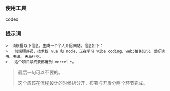 ### 使用工具

codex

### 提示词

~~~
>  请根据以下信息，生成一个个人介绍网站，信息如下：                                                                                                                                                                                 
>   前端程序员，技术栈 vue 和 node，正在学习 vibe coding、web3相关知识，爱好读书、书法、天马行空。                                                                                                                                
>   这个项目最终要部署到 vercel上。   
~~~

> 最后一句可以不要的。
>
> 这个应该在流程设计的时候拆分开，布署与开发分两个环节完成。



